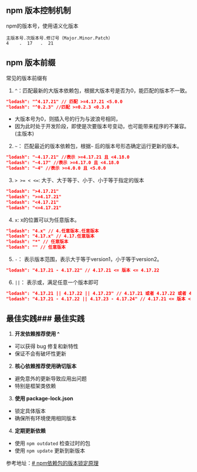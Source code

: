 ## npm 版本控制机制
npm的版本号，使用语义化版本

```
主版本号.次版本号.修订号（Major.Minor.Patch）
4    .  17   .  21
```


## npm 版本前缀
常见的版本前缀有
1. `^`：匹配最新的大版本依赖包，根据大版本号是否为0，能匹配的版本不一致。
```json
"lodash": "^4.17.21" // 匹配 >=4.17.21 <5.0.0
"lodash": "^0.2.3" //匹配 >=0.2.3 <0.3.0
```
- 大版本号为0，则插入号的行为与波浪号相同，
- 因为此时处于开发阶段，即使是次要版本号变动，也可能带来程序的不兼容。(主版本)


2. `~`： 匹配最近的版本依赖包，根据`~` 后的版本号形态确定运行更新的版本。
```json
"lodash": "~4.17.21" //表示 >=4.17.21 且 <4.18.0
"lodash": "~4.17" //表示 >=4.17.0 且 <4.18.0
"lodash": "~4" //表示 >=4.0.0 且 <5.0.0
```


3. `> >= < <=`: 大于、大于等于、小于、小于等于指定的版本
```json
"lodash": ">4.17.21"
"lodash": ">=4.17.21"
"lodash": "<4.17.21"
"lodash": "<=4.17.21"
```

4. `x`: x的位置可以为任意版本。
```json
"lodash": "4.x" // 4.任意版本.任意版本
"lodash": "4.17.x" // 4.17.任意版本
"lodash": "*" // 任意版本
"lodash": "" // 任意版本
```

5. `-`： 表示版本范围，表示大于等于version1，小于等于version2。
```json
"lodash": "4.17.21 - 4.17.22" // 4.17.21 <= 版本 <= 4.17.22
```

6. `||`： 表示或，满足任意一个版本即可
```json
"lodash": "4.17.21 || 4.17.22 || 4.17.23" // 4.17.21 或者 4.17.22 或者 4.17.23
"lodash": "4.17.21 - 4.17.22 || 4.17.23 - 4.17.24" // 4.17.21 <= 版本 <= 4.17.22 或者 4.17.23 <= 版本 <= 4.17.24
```



## 最佳实践### 最佳实践

1. **开发依赖推荐使用 ^**
- 可以获得 bug 修复和新特性
- 保证不会有破坏性更新

2. **核心依赖推荐使用确切版本**
- 避免意外的更新导致应用出问题
- 特别是框架类依赖

3. **使用 package-lock.json**
- 锁定具体版本
- 确保所有环境使用相同版本

4. **定期更新依赖**
- 使用 `npm outdated` 检查过时的包
- 使用 `npm update` 更新到新版本


参考地址：[# npm依赖包的版本锁定原理](https://juejin.cn/post/7163150684747989005)
